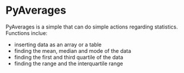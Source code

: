 # PyAverages
PyAverages is a simple that can do simple actions regarding statistics. Functions inclue:
- inserting data as an array or a table
- finding the mean, median and mode of the data
- finding the first and third quartile of the data
- finding the range and the interquartile range
